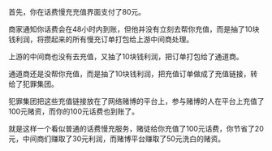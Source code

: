 首先，你在话费慢充充值界面支付了80元。

商家通知你话费会在48小时内到账，但他并没有立刻去帮你充值，而是抽了10块钱利润，将攒起来的所有慢充订单打包给上游中间商处理。

上游的中间商也没有去充值，又抽了10块钱利润，把订单打包给了通道商。

通道商还是没帮你充值，而是抽了10块钱利润，把充值订单做成了充值链接，转给了犯罪集团。

犯罪集团把这些充值链接放在了网络赌博的平台上，参与赌博的人在平台上充值了100元赌资，而你的100元话费也到账了。

就是这样一个看似普通的话费慢充服务，赌徒给你充值了100元话费，你节省了20元，中间商们赚取了30元利润，而赌博平台赚取了50元洗白的赌资。